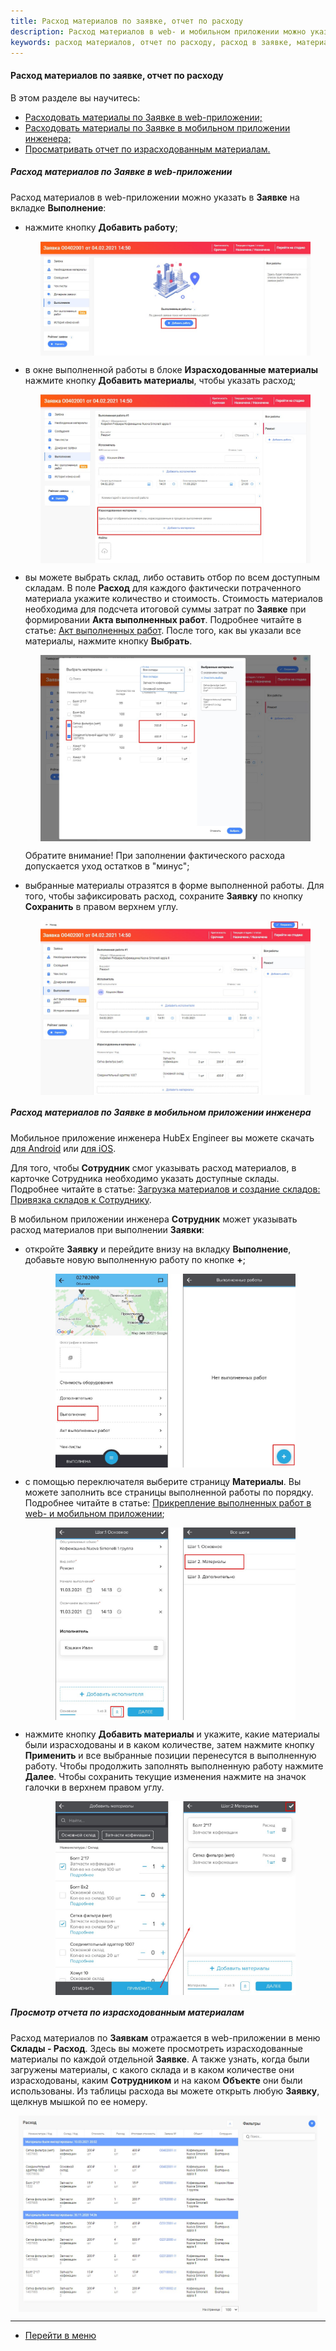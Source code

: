 ```yaml
---
title: Расход материалов по заявке, отчет по расходу
description: Расход материалов в web- и мобильном приложении можно указать в Заявке на вкладке Выполнение. При добавлении выполненной работы вы можете указать фактический расход материалов. 
keywords: расход материалов, отчет по расходу, расход в заявке, материалы в заявке, hubex, хабекс, хубекс, хабикс
---
```



#### Расход материалов по заявке, отчет по расходу
В этом разделе вы научитесь:
<html>
<meta charset="utf-8">
<ul>
    <li><a href="#fwm">Расходовать материалы по Заявке в web-приложении;</a></li>
    <li><a href="#cwm">Расходовать материалы по Заявке в мобильном приложении инженера;</a></li>
    <li><a href="#rwm">Просматривать отчет по израсходованным материалам.</a></li>
</ul>
</html>
<body>
<h5 id="fwm">Расход материалов по Заявке в web-приложении</h5>
<p>Расход материалов в web-приложении можно указать в <strong>Заявке</strong> на вкладке <strong>Выполнение</strong>:</p>
<ul>
    <li>нажмите кнопку <strong>Добавить работу</strong>;</li>
    <p>
    <div>
        <img style="margin: 0 auto; display: block; max-width: 90%;"
             src="/attachments/images/FAQ/USER/Withdrawals/WebMaterials.jpg"/>
    </div>
    </p>
    <li>в окне выполненной работы в блоке <strong>Израсходованные материалы</strong> нажмите кнопку <strong>Добавить материалы</strong>, чтобы указать
        расход;
    </li>
    <p>
    <div>
        <img style="margin: 0 auto; display: block; max-width: 90%;"
             src="/attachments/images/FAQ/USER/Withdrawals/WebMaterials2.jpg"/>
    </div>
    </p>
    <li>вы можете выбрать склад, либо оставить отбор по всем доступным складам. В поле <strong>Расход</strong> для каждого фактически
        потраченного
        материала укажите количество и стоимость. Стоимость материалов необходима для подсчета итоговой суммы затрат по
        <strong>Заявке</strong> при формировании <strong>Акта выполненных работ</strong>. Подробнее читайте в статье: <a
                href="https://wiki.hubex.ru/docs/FAQ/RU/user/ActOFAcceptance.html">Акт выполненных работ</a>. После
        того, как вы указали все материалы, нажмите кнопку <strong>Выбрать</strong>.
    </li>
    <p>
    <div>
        <img style="margin: 0 auto; display: block; max-width: 90%;"
             src="/attachments/images/FAQ/USER/Withdrawals/WebMaterials3.jpg"/>
    </div>
    </p>
    <p>Обратите внимание! При заполнении фактического расхода допускается уход остатков в "минус";</p>
    <li>выбранные материалы отразятся в форме выполненной работы. Для того, чтобы зафиксировать расход, сохраните <strong>Заявку</strong>
        по кнопку <strong>Сохранить</strong> в правом верхнем углу.
    </li>
    <p>
    <div>
        <img style="margin: 0 auto; display: block; max-width: 90%;"
             src="/attachments/images/FAQ/USER/Withdrawals/WebMaterials4.jpg"/>
    </div>
    </p>
</ul>

<h5 id="cwm">Расход материалов по Заявке в мобильном приложении инженера</h5>
<p>Мобильное приложение инженера HubEx Engineer вы можете скачать <a
        href="https://play.google.com/store/apps/details?id=ru.hubex.engineer">для Android</a> или <a
        href="https://apps.apple.com/ru/app/hubex-%D0%B4%D0%BB%D1%8F-%D1%81%D0%B5%D1%80%D0%B2%D0%B8%D1%81%D0%BD%D0%BE%D0%B9-%D1%81%D0%BB%D1%83%D0%B6%D0%B1%D1%8B/id1386688688">для
    iOS</a>.</p>
<p>Для того, чтобы <strong>Сотрудник</strong> смог указывать расход материалов, в карточке Сотрудника необходимо указать доступные
    склады. Подробнее читайте в статье: <a href="https://wiki.hubex.ru/docs/FAQ/RU/user/Materials.html#userwithmat">Загрузка
        материалов и создание складов: Привязка складов к Сотруднику</a>.</p>
<p>В мобильном приложении инженера <strong>Сотрудник</strong> может указывать расход материалов при выполнении <strong>Заявки</strong>:</p>
<ul>
    <li>откройте <strong>Заявку</strong> и перейдите внизу на вкладку <strong>Выполнение</strong>, добавьте новую выполненную работу по кнопке <strong>+</strong>;</li>
    <p>
    <div>
        <img style="margin: 0 auto; display: block; max-width: 80%;"
             src="/attachments/images/FAQ/USER/Withdrawals/MobMaterials.jpg"/>
    </div>
    </p>
    <li>с помощью переключателя выберите страницу <strong>Материалы</strong>. Вы можете заполнить все страницы выполненной работы по
        порядку. Подробнее читайте в статье: <a href="https://wiki.hubex.ru/docs/FAQ/RU/user/AttachingFiles.html">Прикрепление
            выполненных работ в web- и мобильном приложении</a>;
    </li>
    <p>
    <div>
        <img style="margin: 0 auto; display: block; max-width: 80%;"
             src="/attachments/images/FAQ/USER/Withdrawals/MobMaterials2.jpg"/>
    </div>
    </p>
    <li>нажмите кнопку <strong>Добавить материалы</strong> и укажите, какие материалы были израсходованы и в каком количестве, затем
        нажмите кнопку <strong>Применить</strong> и все выбранные позиции перенесутся в выполненную работу. Чтобы продолжить заполнять
        выполненную работу нажмите <strong>Далее</strong>. Чтобы сохранить текущие изменения нажмите на значок галочки в верхнем правом
        углу.
    </li>
  <p>  <div>
        <img style="margin: 0 auto; display: block; max-width: 80%;"
             src="/attachments/images/FAQ/USER/Withdrawals/MobMaterials3.jpg"/>
    </div></p>
  

</ul>


<h5 id="rwm">Просмотр отчета по израсходованным материалам</h5>
<p>Расход материалов по <strong>Заявкам</strong> отражается в web-приложении в меню <strong>Склады - Расход</strong>. Здесь вы можете просмотреть
    израсходованные материалы по каждой отдельной <strong>Заявке</strong>. А также узнать, когда были
    загружены материалы, с какого склада и в каком количестве они израсходованы, каким
    <strong>Сотрудником</strong> и на каком <strong>Объекте</strong> они были использованы. Из таблицы расхода вы можете открыть любую <strong>Заявку</strong>, щелкнув
    мышкой по ее номеру.</p>
<div>
    <img style="margin: 0 auto; display: block; max-width: 95%;"
         src="/attachments/images/FAQ/USER/Withdrawals/Mat.jpg"/>
</div>

</body>

___
- [Перейти в меню](http://wiki.hubex.ru)

